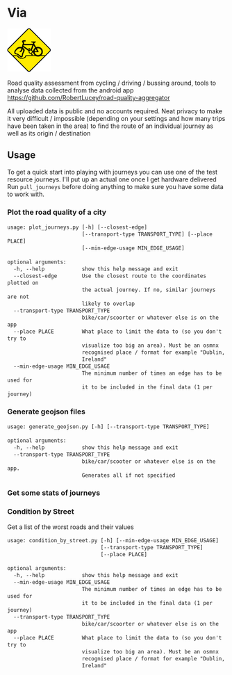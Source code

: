 # Via

<img src="/assets/logo.png" alt="via logo" style="height: 100px; width:100px;"/>

Road quality assessment from cycling / driving / bussing around, tools to analyse data collected from the android app https://github.com/RobertLucey/road-quality-aggregator

All uploaded data is public and no accounts required. Neat privacy to make it very difficult / impossible (depending on your settings and how many trips have been taken in the area) to find the route of an individual journey as well as its origin / destination

## Usage

To get a quick start into playing with journeys you can use one of the test resource journeys. I'll put up an actual one once I get hardware delivered
Run `pull_journeys` before doing anything to make sure you have some data to work with.

### Plot the road quality of a city

```
usage: plot_journeys.py [-h] [--closest-edge]
                        [--transport-type TRANSPORT_TYPE] [--place PLACE]
                        [--min-edge-usage MIN_EDGE_USAGE]

optional arguments:
  -h, --help            show this help message and exit
  --closest-edge        Use the closest route to the coordinates plotted on
                        the actual journey. If no, similar journeys are not
                        likely to overlap
  --transport-type TRANSPORT_TYPE
                        bike/car/scoorter or whatever else is on the app
  --place PLACE         What place to limit the data to (so you don't try to
                        visualize too big an area). Must be an osmnx
                        recognised place / format for example "Dublin,
                        Ireland"
  --min-edge-usage MIN_EDGE_USAGE
                        The minimum number of times an edge has to be used for
                        it to be included in the final data (1 per journey)
```

### Generate geojson files

```
usage: generate_geojson.py [-h] [--transport-type TRANSPORT_TYPE]

optional arguments:
  -h, --help            show this help message and exit
  --transport-type TRANSPORT_TYPE
                        bike/car/scooter or whatever else is on the app.
                        Generates all if not specified
```

### Get some stats of journeys


### Condition by Street

Get a list of the worst roads and their values

```
usage: condition_by_street.py [-h] [--min-edge-usage MIN_EDGE_USAGE]
                              [--transport-type TRANSPORT_TYPE]
                              [--place PLACE]

optional arguments:
  -h, --help            show this help message and exit
  --min-edge-usage MIN_EDGE_USAGE
                        The minimum number of times an edge has to be used for
                        it to be included in the final data (1 per journey)
  --transport-type TRANSPORT_TYPE
                        bike/car/scoorter or whatever else is on the app
  --place PLACE         What place to limit the data to (so you don't try to
                        visualize too big an area). Must be an osmnx
                        recognised place / format for example "Dublin,
                        Ireland"
```
